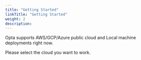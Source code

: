 ```yaml
---
title: "Getting Started"
linkTitle: "Getting Started"
weight: 2
description:
---
```


Opta supports AWS/GCP/Azure public cloud and Local machine deployments right now. 

Please select the cloud you want to work.
